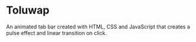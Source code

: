 # Toluwap

An animated tab bar created with HTML, CSS and JavaScript that creates a pulse effect and linear transition on click.

